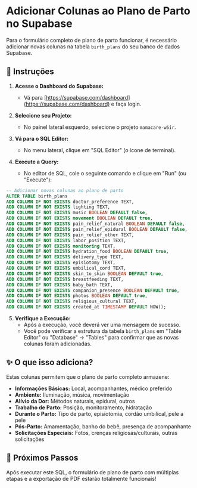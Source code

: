 # Adicionar Colunas ao Plano de Parto no Supabase

Para o formulário completo de plano de parto funcionar, é necessário adicionar novas colunas na tabela `birth_plans` do seu banco de dados Supabase.

## 📝 Instruções

1. **Acesse o Dashboard do Supabase:**
   - Vá para [https://supabase.com/dashboard](https://supabase.com/dashboard) e faça login.

2. **Selecione seu Projeto:**
   - No painel lateral esquerdo, selecione o projeto `mamacare-w5ir`.

3. **Vá para o SQL Editor:**
   - No menu lateral, clique em "SQL Editor" (o ícone de terminal).

4. **Execute a Query:**
   - No editor de SQL, cole o seguinte comando e clique em "Run" (ou "Execute"):

```sql
-- Adicionar novas colunas ao plano de parto
ALTER TABLE birth_plans 
ADD COLUMN IF NOT EXISTS doctor_preference TEXT,
ADD COLUMN IF NOT EXISTS lighting TEXT,
ADD COLUMN IF NOT EXISTS music BOOLEAN DEFAULT false,
ADD COLUMN IF NOT EXISTS movement BOOLEAN DEFAULT true,
ADD COLUMN IF NOT EXISTS pain_relief_natural BOOLEAN DEFAULT false,
ADD COLUMN IF NOT EXISTS pain_relief_epidural BOOLEAN DEFAULT false,
ADD COLUMN IF NOT EXISTS pain_relief_other TEXT,
ADD COLUMN IF NOT EXISTS labor_position TEXT,
ADD COLUMN IF NOT EXISTS monitoring TEXT,
ADD COLUMN IF NOT EXISTS hydration_food BOOLEAN DEFAULT true,
ADD COLUMN IF NOT EXISTS delivery_type TEXT,
ADD COLUMN IF NOT EXISTS episiotomy TEXT,
ADD COLUMN IF NOT EXISTS umbilical_cord TEXT,
ADD COLUMN IF NOT EXISTS skin_to_skin BOOLEAN DEFAULT true,
ADD COLUMN IF NOT EXISTS breastfeeding TEXT,
ADD COLUMN IF NOT EXISTS baby_bath TEXT,
ADD COLUMN IF NOT EXISTS companion_presence BOOLEAN DEFAULT true,
ADD COLUMN IF NOT EXISTS photos BOOLEAN DEFAULT true,
ADD COLUMN IF NOT EXISTS religious_cultural TEXT,
ADD COLUMN IF NOT EXISTS created_at TIMESTAMP DEFAULT NOW();
```

5. **Verifique a Execução:**
   - Após a execução, você deverá ver uma mensagem de sucesso.
   - Você pode verificar a estrutura da tabela `birth_plans` em "Table Editor" ou "Database" -> "Tables" para confirmar que as novas colunas foram adicionadas.

## ✨ O que isso adiciona?

Estas colunas permitem que o plano de parto completo armazene:

- **Informações Básicas:** Local, acompanhantes, médico preferido
- **Ambiente:** Iluminação, música, movimentação
- **Alívio da Dor:** Métodos naturais, epidural, outros
- **Trabalho de Parto:** Posição, monitoramento, hidratação
- **Durante o Parto:** Tipo de parto, episiotomia, cordão umbilical, pele a pele
- **Pós-Parto:** Amamentação, banho do bebê, presença de acompanhante
- **Solicitações Especiais:** Fotos, crenças religiosas/culturais, outras solicitações

## 🎯 Próximos Passos

Após executar este SQL, o formulário de plano de parto com múltiplas etapas e a exportação de PDF estarão totalmente funcionais!

